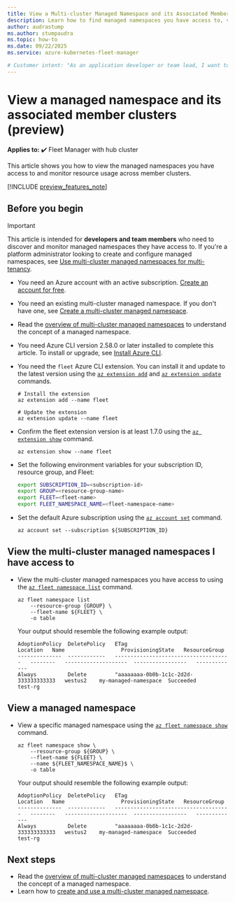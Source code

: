 ```yaml
---
title: View a Multi-cluster Managed Namespace and its Associated Member Clusters
description: Learn how to find managed namespaces you have access to, view their deployment locations, and monitor resource quota usage across multiple clusters.
author: audrastump
ms.author: stumpaudra
ms.topic: how-to
ms.date: 09/22/2025
ms.service: azure-kubernetes-fleet-manager

# Customer intent: "As an application developer or team lead, I want to find the namespaces I have access to and monitor their resource usage across all clusters so I can understand deployment status and determine if quota adjustments are needed."
---
```

# View a managed namespace and its associated member clusters (preview)

**Applies to:** :heavy_check_mark: Fleet Manager with hub cluster

This article shows you how to view the managed namespaces you have access to and monitor resource usage across member clusters.

[!INCLUDE [preview_features_note](./includes/preview/preview-callout.md)]

## Before you begin 

> [!IMPORTANT]
> This article is intended for **developers and team members** who need to discover and monitor managed namespaces they have access to. If you're a platform administrator looking to create and configure managed namespaces, see [Use multi-cluster managed namespaces for multi-tenancy](./howto-managed-namespaces.md).

- You need an Azure account with an active subscription. [Create an account for free](https://azure.microsoft.com/free/?WT.mc_id=A261C142F).
- You need an existing multi-cluster managed namespace. If you don't have one, see [Create a multi-cluster managed namespace](./howto-managed-namespaces.md).
- Read the [overview of multi-cluster managed namespaces](./concepts-fleet-managed-namespace.md) to understand the concept of a managed namespace.
- You need Azure CLI version 2.58.0 or later installed to complete this article. To install or upgrade, see [Install Azure CLI][az-aks-install-cli].
- You need the `fleet` Azure CLI extension. You can install it and update to the latest version using the [`az extension add`](/cli/azure/extension#az-extension-add) and [`az extension update`](/cli/azure/extension#az-extension-update) commands.

    ```azurecli-interactive
    # Install the extension
    az extension add --name fleet

    # Update the extension
    az extension update --name fleet
    ```

- Confirm the fleet extension version is at least 1.7.0 using the [`az extension show`](/cli/azure/extension#az-extension-show) command.

    ```azurecli-interactive
    az extension show --name fleet
    ```

- Set the following environment variables for your subscription ID, resource group, and Fleet:

    ```bash
    export SUBSCRIPTION_ID=<subscription-id>
    export GROUP=<resource-group-name>
    export FLEET=<fleet-name>
    export FLEET_NAMESPACE_NAME=<fleet-namespace-name>
    ```

- Set the default Azure subscription using the [`az account set`][az-account-set] command.

    ```azurecli-interactive
    az account set --subscription ${SUBSCRIPTION_ID}
    ```

## View the multi-cluster managed namespaces I have access to

- View the multi-cluster managed namespaces you have access to using the [`az fleet namespace list`](/cli/azure/fleet/namespace#az-fleet-namespace-list) command.

    ```azurecli-interactive
    az fleet namespace list  
        --resource-group {GROUP} \ 
        --fleet-name ${FLEET} \ 
        -o table 
    ```

    Your output should resemble the following example output:
    ```output
    AdoptionPolicy  DeletePolicy   ETag                                    Location   Name                  ProvisioningState   ResourceGroup
    --------------  ------------   -------------------------------------   --------   --------------------  -----------------   -------------
    Always          Delete         "aaaaaaaa-0b0b-1c1c-2d2d-333333333333   westus2    my-managed-namespace  Succeeded           test-rg
    ```


## View a managed namespace

- View a specific managed namespace using the [`az fleet namespace show`](/cli/azure/fleet/namespace#az-fleet-namespace-show) command.

    ```azurecli-interactive
    az fleet namespace show \ 
        --resource-group ${GROUP} \ 
        --fleet-name ${FLEET} \ 
        --name ${FLEET_NAMESPACE_NAME}$ \ 
        -o table 
    ```

    Your output should resemble the following example output:
    ```output
    AdoptionPolicy  DeletePolicy   ETag                                    Location   Name                  ProvisioningState   ResourceGroup
    --------------  ------------   -------------------------------------   --------   --------------------  -----------------   -------------
    Always          Delete         "aaaaaaaa-0b0b-1c1c-2d2d-333333333333   westus2    my-managed-namespace  Succeeded           test-rg
    ```

## Next steps

- Read the [overview of multi-cluster managed namespaces](./concepts-fleet-managed-namespace.md) to understand the concept of a managed namespace.
- Learn how to [create and use a multi-cluster managed namespace](./howto-managed-namespaces.md).

<!-- INTERNAL LINKS -->
[az-aks-install-cli]: /cli/azure/aks#az-aks-install-cli
[az-extension-update]: /cli/azure/extension#az-extension-update
[az-account-set]: /cli/azure/account#az_account_set

